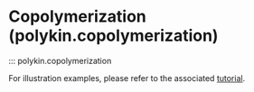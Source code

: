 # Copolymerization (polykin.copolymerization)

::: polykin.copolymerization

For illustration examples, please refer to the associated
[tutorial](../../tutorials/copolymerization).
